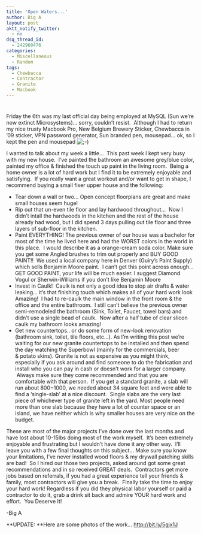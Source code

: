 ```yaml
---
title: 'Open Waters...'
author: Big A
layout: post
aktt_notify_twitter:
  - no
dsq_thread_id:
  - 242960476
categories:
  - Miscellaneous
  - Random
tags:
  - Chewbacca
  - Contractor
  - Granite
  - Macbook
---
```

# 

Friday the 6th was my last official day being employed at MySQL (Sun we’re now extinct Microsystems)… sorry, couldn’t resist.  Although I had to return my nice trusty Macbook Pro, New Belgium Brewery Sticker, Chewbacca in ’09 sticker, VPN password generator, Sun branded pen, mousepad… ok, so I kept the pen and mousepad ![;-)][1] 

 [1]: http://www.aaronkwhite.com/wp-includes/images/smilies/icon_wink.gif

I wanted to talk about my week a little…  This past week I kept very busy with my new house.  I’ve painted the bathroom an awesome grey/blue color, painted my office & finished the touch up paint in the living room.  Being a home owner is a lot of hard work but I find it to be extremely enjoyable and satisfying.  If you really want a great workout and/or want to get in shape, I recommend buying a small fixer upper house and the following:

*   Tear down a wall or two… Open concept floorplans are great and make small houses seem huge!
*   Rip out that un-even tile floor and lay hardwood throughout…  Now I didn’t intall the hardwoods in the kitchen and the rest of the house already had wood, but I did spend 3 days pulling out tile floor and three layers of sub-floor in the kitchen.
*   Paint EVERYTHING! The previous owner of our house was a bachelor for most of the time he lived here and had the WORST colors in the world in this place.  I would describe it as a orange-cream soda color. Make sure you get some Angled brushes to trim out properly and BUY GOOD PAINT!!  We used a local company here in Denver (Guiry’s Paint Supply) which sells Benjamin Moore paint.  I can’t get this point across enough… GET GOOD PAINT, your life will be much easier. I suggest Diamond Vogul or Sherwin-Williams if you don’t like Benjamin Moore
*   Invest in Caulk!  Caulk is not only a good idea to stop air drafts & water leaking… it’s that finishing touch which makes all of your hard work look Amazing!  I had to re-caulk the main window in the front room & the office and the entire bathroom.  I still can’t believe the previous owner semi-remodeled the bathroom (Sink, Toilet, Faucet, towel bars) and didn’t use a single bead of caulk.  Now after a half tube of clear slicon caulk my bathroom looks amazing!
*   Get new countertops.. or do some form of new-look renovation (bathroom sink, toilet, tile floors, etc…). As I’m writing this post we’re waiting for our new granite countertops to be installed and then spend the day watching the Superbowl (mainly for the commercials, beer & potato skins). Granite is not as expensive as you might think, especially if you ask around and find someone to do the fabrication and install who you can pay in cash or doesn’t work for a larger company.  Always make sure they come recommended and that you are comfortable with that person.  If you get a standard granite, a slab will run about $800-$1000, we needed about 34 square feet and were able to find a ‘single-slab’ at a nice discount.  Single slabs are the very last piece of whichever type of granite left in the yard. Most people need more than one slab because they have a lot of counter space or an island, we have neither which is why smaller houses are very nice on the budget.

These are most of the major projects I’ve done over the last months and have lost about 10-15lbs doing most of the work myself.  It’s been extremely enjoyable and frustrating but I wouldn’t have done it any other way.  I’ll leave you with a few final thoughts on this subject… Make sure you know your limitations, I’ve never installed wood floors & my drywall patching skills are bad!  So I hired our those two projects, asked around got some great recommendations and in so received GREAT deals.  Contractors get more jobs based on referrals, if you had a great experience tell your friends & family, most contractors will give you a break.  Finally take the time to enjoy your hard work! Regardless if you did they physical labor yourself or paid a contractor to do it, grab a drink sit back and admire YOUR hard work and effort.  You Deserve It!

-Big A

**UPDATE: **Here are some photos of the work… http://bit.ly/5gjx1J